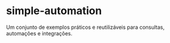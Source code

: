 # simple-automation
Um conjunto de exemplos práticos e reutilizáveis para consultas, automações e integrações.
